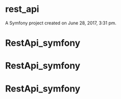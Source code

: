 rest_api
========

A Symfony project created on June 28, 2017, 3:31 pm.
# RestApi_symfony
# RestApi_symfony
# RestApi_symfony
